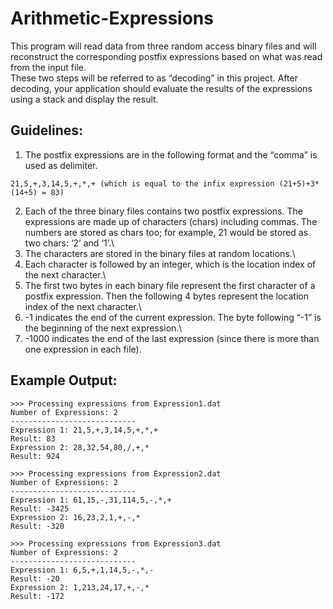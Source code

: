 # Arithmetic-Expressions

This program will read data from three random access binary files and will reconstruct the corresponding postfix expressions based on what was read from the input file.\
These two steps will be referred to as “decoding” in this project. After decoding, your application should evaluate the results of the expressions using a stack and display the result. 

## Guidelines:
1. The postfix expressions are in the following format and the “comma” is used as delimiter.
```
21,5,+,3,14,5,+,*,+ (which is equal to the infix expression (21+5)+3*(14+5) = 83)
```
2. Each of the three binary files contains two postfix expressions. The expressions are made up of characters (chars) including commas. The numbers are stored as chars too; for example, 21 would be stored as two chars: ‘2’ and ‘1’.\
3. The characters are stored in the binary files at random locations.\
4. Each character is followed by an integer, which is the location index of the next character.\
5. The first two bytes in each binary file represent the first character of a postfix expression. Then the following 4 bytes represent the location index of the next character.\
6. -1 indicates the end of the current expression. The byte following “-1” is the beginning of the
next expression.\
7. -1000 indicates the end of the last expression (since there is more than one expression in each
file).

## Example Output:
```
>>> Processing expressions from Expression1.dat
Number of Expressions: 2
----------------------------
Expression 1: 21,5,+,3,14,5,+,*,+
Result: 83
Expression 2: 28,32,54,80,/,+,*
Result: 924

>>> Processing expressions from Expression2.dat
Number of Expressions: 2
----------------------------
Expression 1: 61,15,-,31,114,5,-,*,+
Result: -3425
Expression 2: 16,23,2,1,+,-,*
Result: -320

>>> Processing expressions from Expression3.dat
Number of Expressions: 2
----------------------------
Expression 1: 6,5,+,1,14,5,-,*,-
Result: -20
Expression 2: 1,213,24,17,+,-,*
Result: -172
```
